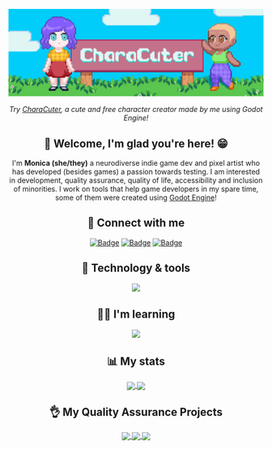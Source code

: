 [![MasterHead](/img/CharaCuter.png "Two cute little girls around a sign that says Characuter")](https://github.com/SrtaZuzza)
<div align="center">
  <p>
    <i>Try <a href="https://tenacittea.itch.io/characuter">CharaCuter</a>, a cute and free character creator made by me using Godot Engine!</i>
  </p>    
  

  <h2>👋 Welcome, I'm glad you're here! 😁</h2>
  <p>
    I'm <b>Monica (she/they)</b> a neurodiverse indie game dev and pixel artist who has developed (besides games) a passion towards testing. I am interested in development, quality assurance, quality of life, accessibility and inclusion of minorities. I work on tools that help game developers in my spare time, some of them were created using <a href="https://github.com/godotengine">Godot Engine</a>!
  </p>  
  
  
  <h2>💬 Connect with me</h2>

  [![Badge](https://dcbadge.vercel.app/api/shield/569172009435529228?style=flat)](https://discord.com/users/569172009435529228)
  [![Badge](https://foj05lt87l2c.runkit.sh)](https://www.linkedin.com/in/monica-v-cardoso/)
  [![Badge](https://trkjvsaw6o22.runkit.sh)](https://api.whatsapp.com/send?phone=2130199584)  
  
  
  <h2>🤖 Technology & tools</h2>
  <a href="https://skillicons.dev">
    <img src="https://skillicons.dev/icons?i=bootstrap,css,git,github,godot,html,md,vscode&perline=20"/>
  </a>  
    
  
  <h2>👩‍💻 I'm learning</h2>
  <a href="https://skillicons.dev">
    <img src="https://skillicons.dev/icons?i=gherkin,idea,java,js,kotlin,maven,py,regex,ruby,selenium&perline=20"/>
  </a>  
    
  
  <h2>📊 My stats</h2>
<a href="https://github.com/anuraghazra/convoychat">
  <img  height="137px" align="center" src="https://github-readme-stats-git-masterrstaa-rickstaa.vercel.app/api/?username=srtazuzza&hide=contribs&layout=compact&theme=tokyonight&count_private=true&hide_title=true&hide_border=true&show_icons=true" />
</a>
<a href="https://github.com/anuraghazra/github-readme-stats">
  <img  height="137px" align="center" src="https://github-readme-stats-git-masterrstaa-rickstaa.vercel.app/api/top-langs/?username=srtazuzza&layout=compact&theme=tokyonight&count_private=true&hide_title=true&hide_border=true&show_icons=true&langs_count=6" />
</a>


<h2>👌 My Quality Assurance Projects</h2>

<a href="https://github.com/srtazuzza/materiais-apoio-proj-restful-booker">
  <img  height="137px" align="center" src="https://github-readme-stats-git-masterrstaa-rickstaa.vercel.app/api/pin/?username=srtazuzza&layout=compact&theme=tokyonight&hide_border=true&show_icons=true&repo=materiais-apoio-proj-restful-booker" />
</a>
<a href="https://github.com/srtazuzza/api-automation-tests-challenge-rest-assured">
  <img  height="137px" align="center" src="https://github-readme-stats-git-masterrstaa-rickstaa.vercel.app/api/pin/?username=srtazuzza&layout=compact&theme=tokyonight&hide_border=true&show_icons=true&repo=api-automation-tests-challenge-rest-assured" />
</a>
<a href="https://github.com/srtazuzza/testes_selenium_webdriver_java">
  <img  height="137px" align="center" src="https://github-readme-stats-git-masterrstaa-rickstaa.vercel.app/api/pin/?username=srtazuzza&layout=compact&theme=tokyonight&hide_border=true&show_icons=true&repo=testes_selenium_webdriver_java" />
</a>
<!-- <a href="https://github.com/srtazuzza/testes_selenium_webdriver_java">
  <img  height="137px" align="center" src="https://github-readme-stats-git-masterrstaa-rickstaa.vercel.app/api/pin/?username=srtazuzza&layout=compact&theme=tokyonight&hide_border=true&show_icons=true&repo=testes_selenium_webdriver_java" />
</a> -->

</div>

<!--
**SrtaZuzza/SrtaZuzza** is a ✨ _special_ ✨ repository because its `README.md` (this file) appears on your GitHub profile.

Here are some ideas to get you started:

- 🔭 I’m currently working on ...
- 🌱 I’m currently learning ...
- 👯 I’m looking to collaborate on ...
- 🤔 I’m looking for help with ...
- 💬 Ask me about ...
- 📫 How to reach me: ...
- 😄 Pronouns: ...
- ⚡ Fun fact: ...
-->

